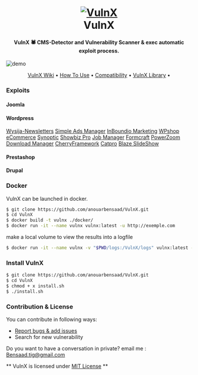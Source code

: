 <h1 align="center">
  <br>
  <a href="https://github.com/anouarbensaad/VulnX"><img src="https://i.ibb.co/kXW18B6/vulnxsmall.png" alt="VulnX"></a>
  <br>
  VulnX
  <br>
</h1>

<h4 align="center">VulnX 🕷️ CMS-Detector and Vulnerability Scanner & exec automatic exploit process.</h4>

![demo](https://i.ibb.co/yQP80Ss/New-Project-2.jpg)

<p align="center">
  <a href="#">VulnX Wiki</a> •
  <a href="#">How To Use</a> •
  <a href="#">Compatibility</a> •
  <a href="#">VulnX Library</a> •
</p>

### Exploits

#### Joomla


#### Wordpress

[Wysija-Newsletters](https://www.exploit-db.com/exploits/33991)
[Simple Ads Manager](https://www.exploit-db.com/exploits/36614)
[InBoundio Marketing](https://www.rapid7.com/db/modules/exploit/unix/webapp/wp_inboundio_marketing_file_upload)
[WPshop eCommerce](https://www.rapid7.com/db/modules/exploit/unix/webapp/wp_wpshop_ecommerce_file_upload)
[Synoptic](https://cxsecurity.com/issue/WLB-2017030099)
[Showbiz Pro](https://www.exploit-db.com/exploits/35385)
[Job Manager](https://www.exploit-db.com/exploits/45031)
[Formcraft](https://www.exploit-db.com/exploits/30002)
[PowerZoom](http://www.exploit4arab.org/exploits/399)
[Download Manager](https://www.exploit-db.com/exploits/35533)
[CherryFramework](https://www.exploit-db.com/exploits/45896)
[Catpro](https://vulners.com/zdt/1337DAY-ID-20256)
[Blaze SlideShow](https://0day.today/exploits/18500)


#### Prestashop


#### Drupal 


### Docker

VulnX can be launched in docker.

```bash
$ git clone https://github.com/anouarbensaad/VulnX.git
$ cd VulnX
$ docker build -t vulnx ./docker/
$ docker run -it --name vulnx vulnx:latest -u http://exemple.com
```

make a local volume to view the results into a logfile

```bash
$ docker run -it --name vulnx -v "$PWD/logs:/VulnX/logs" vulnx:latest -u http://exemple.com
```

### Install VulnX


```bash
$ git clone https://github.com/anouarbensaad/VulnX.git
$ cd VulnX
$ chmod + x install.sh
$ ./install.sh
```

### Contribution & License

You can contribute in following ways:

- [Report bugs & add issues](https://github.com/anouarbensaad/VulnX/issues/new)
- Search for new vulnerability

Do you want to have a conversation in private? email me : Bensaad.tig@gmail.com


** VulnX is licensed under [MIT License](https://github.com/anouarbensaad/VulnX/blob/master/LICENSE) **